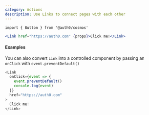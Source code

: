 ```yaml
---
category: Actions
description: Use Links to connect pages with each other
---
```


`import { Button } from '@auth0/cosmos'`

```jsx
<Link href="https://auth0.com" {props}>Click me!</Link>
```

#### Examples

You can also convert `Link` into a controlled component by passing an `onClick` with `event.preventDefault()`

```js
<Link
  onClick={event => {
    event.preventDefault()
    console.log(event)
  }}
  href="https://auth0.com"
>
  Click me!
</Link>
```
